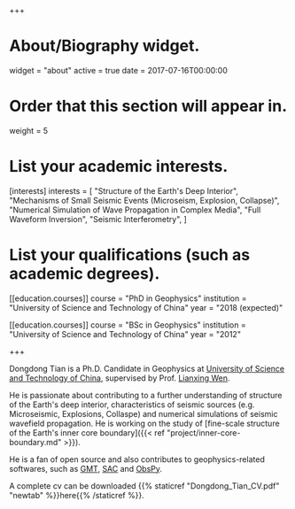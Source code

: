 +++
# About/Biography widget.
widget = "about"
active = true
date = 2017-07-16T00:00:00

# Order that this section will appear in.
weight = 5

# List your academic interests.
[interests]
  interests = [
    "Structure of the Earth's Deep Interior",
    "Mechanisms of Small Seismic Events (Microseism, Explosion, Collapse)",
    "Numerical Simulation of Wave Propagation in Complex Media",
    "Full Waveform Inversion",
    "Seismic Interferometry",
  ]

# List your qualifications (such as academic degrees).
[[education.courses]]
  course = "PhD in Geophysics"
  institution = "University of Science and Technology of China"
  year = "2018 (expected)"

[[education.courses]]
  course = "BSc in Geophysics"
  institution = "University of Science and Technology of China"
  year = "2012"

+++

Dongdong Tian is a Ph.D. Candidate in Geophysics at
[University of Science and Technology of China](http://en.ustc.edu.cn/),
supervised by Prof. [Lianxing Wen](http://geophysics.geo.sunysb.edu/wen/).

He is passionate about contributing to a further understanding of structure
of the Earth's deep interior, characteristics of seismic sources
(e.g. Microseismic, Explosions, Collaspe) and numerical simulations of seismic wavefield propagation.
He is working on the study of
[fine-scale structure of the Earth's inner core boundary]({{< ref "project/inner-core-boundary.md" >}}).

He is a fan of open source and also contributes to geophysics-related softwares, such as
[GMT](http://gmt.soest.hawaii.edu/),
[SAC](https://seiscode.iris.washington.edu/projects/sac)
and [ObsPy](http://docs.obspy.org/).

A complete cv can be downloaded {{% staticref "Dongdong_Tian_CV.pdf" "newtab" %}}here{{% /staticref %}}.
